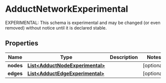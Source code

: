

# AdductNetworkExperimental

EXPERIMENTAL: This schema is experimental and may be changed (or even removed) without notice until it is declared stable.

## Properties

| Name | Type | Description | Notes |
|------------ | ------------- | ------------- | -------------|
|**nodes** | [**List&lt;AdductNodeExperimental&gt;**](AdductNodeExperimental.md) |  |  [optional] |
|**edges** | [**List&lt;AdductEdgeExperimental&gt;**](AdductEdgeExperimental.md) |  |  [optional] |



